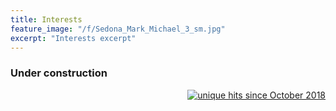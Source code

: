 ```yaml
---
title: Interests
feature_image: "/f/Sedona_Mark_Michael_3_sm.jpg"
excerpt: "Interests excerpt"
---
```


### Under construction

<p align="right">
<a href="http://www.hitwebcounter.com">
<img src="http://hitwebcounter.com/counter/counter.php?page=6998017&style=0006&nbdigits=4&type=ip&initCount=0" title="unique hits since October 2018" border="0"></a>
